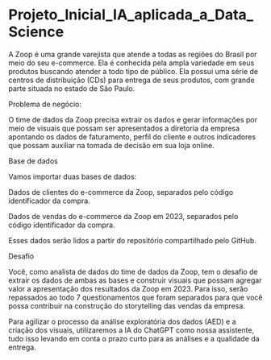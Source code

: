 # Projeto_Inicial_IA_aplicada_a_Data_Science
A Zoop é uma grande varejista que atende a todas as regiões do Brasil por meio do seu e-commerce. Ela é conhecida pela ampla variedade em seus produtos buscando atender a todo tipo de público. Ela possui uma série de centros de distribuição (CDs) para entrega de seus produtos, com grande parte situada no estado de São Paulo.

Problema de negócio:

O time de dados da Zoop precisa extrair os dados e gerar informações por meio de visuais que possam ser apresentados a diretoria da empresa apontando os dados de faturamento, perfil do cliente e outros indicadores que possam auxiliar na tomada de decisão em sua loja online.

Base de dados

Vamos importar duas bases de dados:

Dados de clientes do e-commerce da Zoop, separados pelo código identificador da compra.

Dados de vendas do e-commerce da Zoop em 2023, separados pelo código identificador da compra.

Esses dados serão lidos a partir do repositório compartilhado pelo GitHub.

Desafio

Você, como analista de dados do time de dados da Zoop, tem o desafio de extrair os dados de ambas as bases e construir visuais que possam agregar valor a apresentação dos resultados da Zoop em 2023. Para isso, serão repassados ao todo 7 questionamentos que foram separados para que você possa contribuir na construção do storytelling das vendas da empresa.

Para agilizar o processo da análise exploratória dos dados (AED) e a criação dos visuais, utilizaremos a IA do ChatGPT como nossa assistente, tudo isso levando em conta o prazo curto para as análises e a qualidade da entrega.
